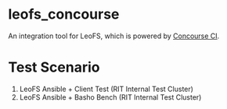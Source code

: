 # leofs_concourse
An integration tool for LeoFS, which is powered by [Concourse CI](https://concourse.ci/index.html).

# Test Scenario
1. LeoFS Ansible + Client Test (RIT Internal Test Cluster)
2. LeoFS Ansible + Basho Bench (RIT Internal Test Cluster)
